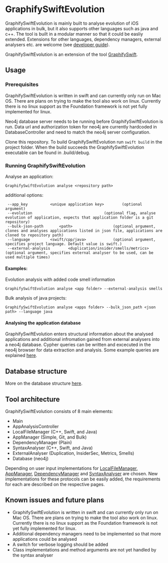 # GraphifySwiftEvolution
GraphifySwiftEvolution is mainly built to analyse evolution of iOS applications in bulk, but it also supports other languages such as java and c++. The tool is built in a modular manner so that it could be easliy extended. Extensions for other languages, dependency managers, external analysers etc. are welcome (see [developer guide](documentation/developer_guide.md)).

GraphifySwiftEvolution is an extension of the tool [GraphifySwift](https://github.com/kristiinara/GraphifySwift).

## Usage

### Prerequisites

GraphifySwiftEvolution is written in swift and can currently only run on Mac OS. There are plans on trying to make the tool also work on linux. Currently there is no linux support as the Foundation framework is not yet fully implemented for linux. 

Neo4j database server needs to be running before GraphifySwiftEvolution is run. Data url and authorization token for neo4j are currently hardcoded in DatabaseController and need to match the neo4j server configuration. 

Clone this repository. To build GraphifySwiftEvolution run `swift build` in the project folder. When the build succeeds the GraphifySwiftEvolution executable can be found in .build/debug.

### Running GraphifySwiftEvolution

Analyse an application:
      
    GraphifySwiftEvolution analyse <repository path>
    
additional options: 
	
     --app_key			<unique application key>		(optional argument)
     --evolution								(optional flag, analyse evolution of application, expects that application folder is a git repository)
     --bulk-json-path		<path>					(optional argument, clones and analyses applications listed in json file, applications are cloned to repository path)	
     --language			<swift/cpp/java>			(optional argument, specifies project language. Default value is swift.)
     --external-analysis		<duplication/insider/smells/metrics>	(optional argument, specifies external analyser to be used, can be used multiple times)
     

#### Examples: 

Evolution analysis with added code smell information

	GraphifySwiftEvolution analyse <app folder> --external-analysis smells


Bulk analysis of java projects: 

	GraphifySwiftEvolution analyse <apps folder> --bulk_json_path <json path> --language java

#### Analysing the application database

GraphifySwiftEvolution enters structural information about the analysed applications and additional infromation gained from external analysers into a neo4j database. Cypher queries can be written and excecuted in the neo4j browser for data extraction and analysis. Some example queries are explained [here](documentation/example_queries.md).
    
## Database structure

More on the database structure [here](documentation/db_structure.md).

## Tool architecture

GraphifySwiftEvolution consists of 8 main elements: 

* Main
* AppAnalysisController
* LocalFileManager (C++, Swift, and Java)
* AppManager (Simple, Git, and Bulk)
* DependencyManager (Plain)
* SyntaxAnalyser (C++, Swift, and Java)
* ExternalAnalyser (Duplication, InsiderSec, Metrics, Smells)
* Database (neo4j)

Depending on user input implementations for [LocalFileManager](documentation/local_file_manager.md), [AppManager](documentation/documentation/app_manager.md), [DependencyManager](documentation/dependency_manager.md) and [SyntaxAnalyser](documentation/syntax_analyser.md) are chosen. New implementations for these protocols can be easily added, the requirements for each are described on the respective pages. 

## Known issues and future plans

- GraphifySwiftEvolution is written in swift and can currently only run on Mac OS. There are plans on trying to make the tool also work on linux. Currently there is no linux support as the Foundation framework is not yet fully implemented for linux. 
- Additional dependency managers need to be implemented so that more applications could be analysed
- A switch for verbose logging should be added
- Class implementations and method arguments are not yet handled by the syntax analyser
    
